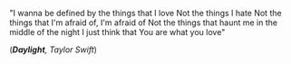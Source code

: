 "I wanna be defined by the things that I love
Not the things I hate
Not the things that I'm afraid of, I'm afraid of
Not the things that haunt me in the middle of the night
I just think that
You are what you love"

(_**Daylight**, Taylor Swift_)